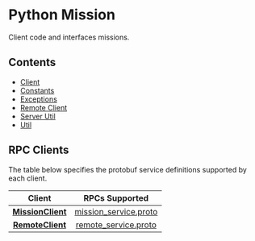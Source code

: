 <!--
Copyright (c) 2021 Boston Dynamics, Inc.  All rights reserved.

Downloading, reproducing, distributing or otherwise using the SDK Software
is subject to the terms and conditions of the Boston Dynamics Software
Development Kit License (20191101-BDSDK-SL).
-->

# Python Mission

Client code and interfaces missions.

## Contents

* [Client](client)
* [Constants](constants)
* [Exceptions](exceptions)
* [Remote Client](remote_client)
* [Server Util](server_util)
* [Util](util)

## RPC Clients
The table below specifies the protobuf service definitions supported by each client.

| Client | RPCs Supported  |
|:------:|:-------------:|
| [**MissionClient**](./client.py) | [mission_service.proto](../../../../../protos/bosdyn/api/mission/mission_service.proto) |
| [**RemoteClient**](./remote_client.py) | [remote_service.proto](../../../../../protos/bosdyn/api/mission/remote_service.proto) |
